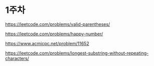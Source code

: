# 1주차

https://leetcode.com/problems/valid-parentheses/

https://leetcode.com/problems/happy-number/

https://www.acmicpc.net/problem/11652

https://leetcode.com/problems/longest-substring-without-repeating-characters/
